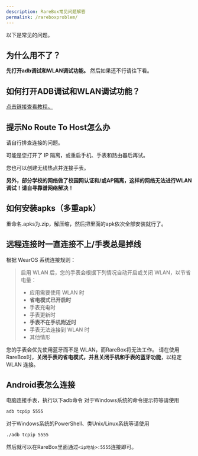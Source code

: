 ```yaml
---
description: RareBox常见问题解答
permalink: /rareboxproblem/
---
```

以下是常见的问题。
## 为什么用不了？
**先打开adb调试和WLAN调试功能。**
然后如果还不行请往下看。
## 如何打开ADB调试和WLAN调试功能？
[点击链接查看教程。](https://help.wearosbox.com/connect/connect.html)
## 提示No Route To Host怎么办
请自行排查连接的问题。

可能是您打开了 IP 隔离，或重启手机、手表和路由器后再试。

您也可以创建无线热点并连接手表。

**另外，部分学校的网络做了校园网认证和/或AP隔离，这样的网络无法进行WLAN调试！请自寻靠谱网络解决！**

## 如何安装apks（多重apk）
重命名.apks为.zip，解压缩，然后把里面的apk依次全部安装就行了。
## 远程连接时一直连接不上/手表总是掉线

根据 WearOS 系统连接规则：
> 启用 WLAN 后，您的手表会根据下列情况自动开启或关闭 WLAN，以节省电量：
> * 应用需要使用 WLAN 时
> * **省电模式已开启时**
> * 手表充电时
> * 手表更新时
> * **手表不在手机附近时**
> * 手表无法连接到 WLAN 时
> * 其他情形

您的手表会优先使用蓝牙而不是 WLAN，而RareBox将无法工作。
请在使用RareBox时，**关闭手表的省电模式，并且关闭手机和手表的蓝牙功能**，以稳定 WLAN 连接。

## Android表怎么连接
电脑连接手表，执行以下adb命令
对于Windows系统的命令提示符等请使用
```bash
adb tcpip 5555
```
对于Windows系统的PowerShell、类Unix/Linux系统等请使用
```bash
./adb tcpip 5555
```
然后就可以在RareBox里面通过`<ip地址>:5555`连接即可。
